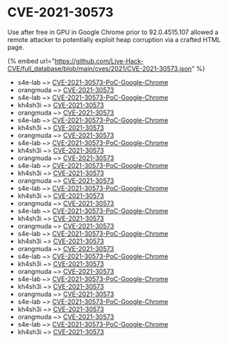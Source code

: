 # CVE-2021-30573

Use after free in GPU in Google Chrome prior to 92.0.4515.107 allowed a remote attacker to potentially exploit heap corruption via a crafted HTML page.

{% embed url="https://github.com/Live-Hack-CVE/full_database/blob/main/cves/2021/CVE-2021-30573.json" %}


* s4e-lab ~> [CVE-2021-30573-PoC-Google-Chrome](https://www.alice-snow.ru/2021/database/cve-2021-30573/cve-2021-30573-poc-google-chrome-s4e-lab)
* orangmuda ~> [CVE-2021-30573](https://www.alice-snow.ru/2021/database/cve-2021-30573/cve-2021-30573-orangmuda)
* s4e-lab ~> [CVE-2021-30573-PoC-Google-Chrome](https://www.alice-snow.ru/2021/database/cve-2021-30573/cve-2021-30573-poc-google-chrome-s4e-lab)
* kh4sh3i ~> [CVE-2021-30573](https://www.alice-snow.ru/2021/database/cve-2021-30573/cve-2021-30573-kh4sh3i)
* orangmuda ~> [CVE-2021-30573](https://www.alice-snow.ru/2021/database/cve-2021-30573/cve-2021-30573-orangmuda)
* s4e-lab ~> [CVE-2021-30573-PoC-Google-Chrome](https://www.alice-snow.ru/2021/database/cve-2021-30573/cve-2021-30573-poc-google-chrome-s4e-lab)
* kh4sh3i ~> [CVE-2021-30573](https://www.alice-snow.ru/2021/database/cve-2021-30573/cve-2021-30573-kh4sh3i)
* orangmuda ~> [CVE-2021-30573](https://www.alice-snow.ru/2021/database/cve-2021-30573/cve-2021-30573-orangmuda)
* s4e-lab ~> [CVE-2021-30573-PoC-Google-Chrome](https://www.alice-snow.ru/2021/database/cve-2021-30573/cve-2021-30573-poc-google-chrome-s4e-lab)
* kh4sh3i ~> [CVE-2021-30573](https://www.alice-snow.ru/2021/database/cve-2021-30573/cve-2021-30573-kh4sh3i)
* orangmuda ~> [CVE-2021-30573](https://www.alice-snow.ru/2021/database/cve-2021-30573/cve-2021-30573-orangmuda)
* s4e-lab ~> [CVE-2021-30573-PoC-Google-Chrome](https://www.alice-snow.ru/2021/database/cve-2021-30573/cve-2021-30573-poc-google-chrome-s4e-lab)
* kh4sh3i ~> [CVE-2021-30573](https://www.alice-snow.ru/2021/database/cve-2021-30573/cve-2021-30573-kh4sh3i)
* orangmuda ~> [CVE-2021-30573](https://www.alice-snow.ru/2021/database/cve-2021-30573/cve-2021-30573-orangmuda)
* s4e-lab ~> [CVE-2021-30573-PoC-Google-Chrome](https://www.alice-snow.ru/2021/database/cve-2021-30573/cve-2021-30573-poc-google-chrome-s4e-lab)
* kh4sh3i ~> [CVE-2021-30573](https://www.alice-snow.ru/2021/database/cve-2021-30573/cve-2021-30573-kh4sh3i)
* orangmuda ~> [CVE-2021-30573](https://www.alice-snow.ru/2021/database/cve-2021-30573/cve-2021-30573-orangmuda)
* s4e-lab ~> [CVE-2021-30573-PoC-Google-Chrome](https://www.alice-snow.ru/2021/database/cve-2021-30573/cve-2021-30573-poc-google-chrome-s4e-lab)
* kh4sh3i ~> [CVE-2021-30573](https://www.alice-snow.ru/2021/database/cve-2021-30573/cve-2021-30573-kh4sh3i)
* orangmuda ~> [CVE-2021-30573](https://www.alice-snow.ru/2021/database/cve-2021-30573/cve-2021-30573-orangmuda)
* s4e-lab ~> [CVE-2021-30573-PoC-Google-Chrome](https://www.alice-snow.ru/2021/database/cve-2021-30573/cve-2021-30573-poc-google-chrome-s4e-lab)
* kh4sh3i ~> [CVE-2021-30573](https://www.alice-snow.ru/2021/database/cve-2021-30573/cve-2021-30573-kh4sh3i)
* orangmuda ~> [CVE-2021-30573](https://www.alice-snow.ru/2021/database/cve-2021-30573/cve-2021-30573-orangmuda)
* s4e-lab ~> [CVE-2021-30573-PoC-Google-Chrome](https://www.alice-snow.ru/2021/database/cve-2021-30573/cve-2021-30573-poc-google-chrome-s4e-lab)
* kh4sh3i ~> [CVE-2021-30573](https://www.alice-snow.ru/2021/database/cve-2021-30573/cve-2021-30573-kh4sh3i)
* orangmuda ~> [CVE-2021-30573](https://www.alice-snow.ru/2021/database/cve-2021-30573/cve-2021-30573-orangmuda)
* s4e-lab ~> [CVE-2021-30573-PoC-Google-Chrome](https://www.alice-snow.ru/2021/database/cve-2021-30573/cve-2021-30573-poc-google-chrome-s4e-lab)
* kh4sh3i ~> [CVE-2021-30573](https://www.alice-snow.ru/2021/database/cve-2021-30573/cve-2021-30573-kh4sh3i)
* orangmuda ~> [CVE-2021-30573](https://www.alice-snow.ru/2021/database/cve-2021-30573/cve-2021-30573-orangmuda)
* s4e-lab ~> [CVE-2021-30573-PoC-Google-Chrome](https://www.alice-snow.ru/2021/database/cve-2021-30573/cve-2021-30573-poc-google-chrome-s4e-lab)
* kh4sh3i ~> [CVE-2021-30573](https://www.alice-snow.ru/2021/database/cve-2021-30573/cve-2021-30573-kh4sh3i)
* orangmuda ~> [CVE-2021-30573](https://www.alice-snow.ru/2021/database/cve-2021-30573/cve-2021-30573-orangmuda)
* s4e-lab ~> [CVE-2021-30573-PoC-Google-Chrome](https://www.alice-snow.ru/2021/database/cve-2021-30573/cve-2021-30573-poc-google-chrome-s4e-lab)
* kh4sh3i ~> [CVE-2021-30573](https://www.alice-snow.ru/2021/database/cve-2021-30573/cve-2021-30573-kh4sh3i)